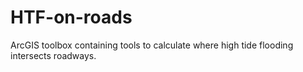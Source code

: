 # HTF-on-roads
ArcGIS toolbox containing tools to calculate where high tide flooding intersects roadways.
